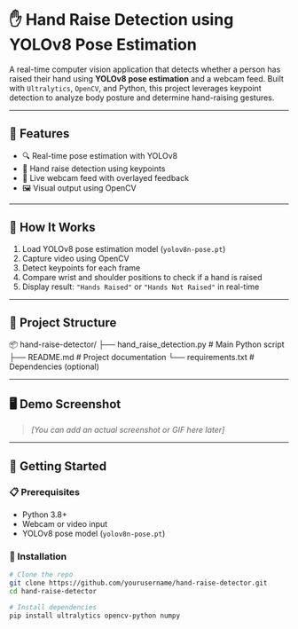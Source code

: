 # ✋ Hand Raise Detection using YOLOv8 Pose Estimation

A real-time computer vision application that detects whether a person has raised their hand using **YOLOv8 pose estimation** and a webcam feed. Built with `Ultralytics`, `OpenCV`, and Python, this project leverages keypoint detection to analyze body posture and determine hand-raising gestures.

---

## 📌 Features

- 🔍 Real-time pose estimation with YOLOv8
- 🙋 Hand raise detection using keypoints
- 🎥 Live webcam feed with overlayed feedback
- 🖼 Visual output using OpenCV

---

## 🧠 How It Works

1. Load YOLOv8 pose estimation model (`yolov8n-pose.pt`)
2. Capture video using OpenCV
3. Detect keypoints for each frame
4. Compare wrist and shoulder positions to check if a hand is raised
5. Display result: `"Hands Raised"` or `"Hands Not Raised"` in real-time

---

## 📂 Project Structure
📦 hand-raise-detector/
├── hand_raise_detection.py     # Main Python script
├── README.md                   # Project documentation
└── requirements.txt            # Dependencies (optional)

---

## 🖥️ Demo Screenshot

> _[You can add an actual screenshot or GIF here later]_

---

## 🚀 Getting Started

### 📋 Prerequisites

- Python 3.8+
- Webcam or video input
- YOLOv8 pose model (`yolov8n-pose.pt`)

### 🔧 Installation

```bash
# Clone the repo
git clone https://github.com/yourusername/hand-raise-detector.git
cd hand-raise-detector

# Install dependencies
pip install ultralytics opencv-python numpy
